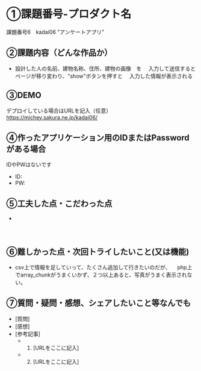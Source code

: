 # ①課題番号-プロダクト名

課題番号6　kadai06 "アンケートアプリ"

## ②課題内容（どんな作品か）
- 設計した人の名前、建物名称、住所、建物の画像　を
　入力して送信するとページが移り変わり、"show"ボタンを押すと
　入力した情報が表示される

## ③DEMO

デプロイしている場合はURLを記入（任意）
https://michey.sakura.ne.jp/kadai06/

## ④作ったアプリケーション用のIDまたはPasswordがある場合
IDやPWはないです
- ID: 
- PW: 

## ⑤工夫した点・こだわった点
- 
　
## ⑥難しかった点・次回トライしたいこと(又は機能)
- csv上で情報を足していって、たくさん追加して行きたいのだが、
　php上でarray_chunkがうまくいかず、２つ以上あると、写真がうまく表示されない。
  
## ⑦質問・疑問・感想、シェアしたいこと等なんでも

- [質問]
- [感想]
- [参考記事]
  - 1. [URLをここに記入]
  - 2. [URLをここに記入]
